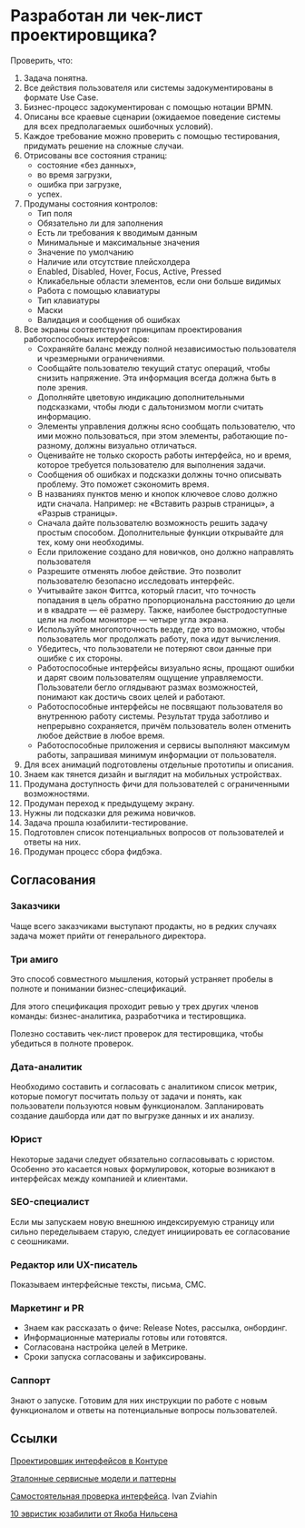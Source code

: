 # Разработан ли чек-лист проектировщика?

Проверить, что:
1. Задача понятна.
2. Все действия пользователя или системы задокументированы в формате Use Case.
3. Бизнес-процесс задокументирован с помощью нотации BPMN.
4. Описаны все краевые сценарии (ожидаемое поведение системы для всех предполагаемых ошибочных условий).
5. Каждое требование можно проверить с помощью тестирования, придумать решение на сложные случаи.
6. Отрисованы все состояния страниц:
   - состояние «без данных»,
   - во время загрузки,
   - ошибка при загрузке,
   - успех.
7. Продуманы состояния контролов:
   - Тип поля
   - Обязательно ли для заполнения
   - Есть ли требования к вводимым данным
   - Минимальные и максимальные значения
   - Значение по умолчанию
   - Наличие или отсутствие плейсхолдера
   - Enabled, Disabled, Hover, Focus, Active, Pressed
   - Кликабельные области элементов, если они больше видимых
   - Работа с помощью клавиатуры
   - Тип клавиатуры
   - Маски
   - Валидация и сообщения об ошибках
8. Все экраны соответствуют принципам проектирования работоспособных интерфейсов:
   - Сохраняйте баланс между полной независимостью пользователя и чрезмерными ограничениями.
   - Сообщайте пользователю текущий статус операций, чтобы снизить напряжение. Эта информация всегда должна быть в поле зрения.
   - Дополняйте цветовую индикацию дополнительными подсказками, чтобы люди с дальтонизмом могли считать информацию.
   - Элементы управления должны ясно сообщать пользователю, что ими можно пользоваться, при этом элементы, работающие по-разному, должны визуально отличаться.
   - Оценивайте не только скорость работы интерфейса, но и время, которое требуется пользователю для выполнения задачи.
   - Сообщения об ошибках и подсказки должны точно описывать проблему. Это поможет сэкономить время.
   - В названиях пунктов меню и кнопок ключевое слово должно идти сначала. Например: не «Вставить разрыв страницы», а «Разрыв страницы».
   - Сначала дайте пользователю возможность решить задачу простым способом. Дополнительные функции открывайте для тех, кому они необходимы.
   - Если приложение создано для новичков, оно должно направлять пользователя
   - Разрешите отменять любое действие. Это позволит пользователю безопасно исследовать интерфейс.
   - Учитывайте закон Фиттса, который гласит, что точность попадания в цель обратно пропорциональна расстоянию до цели и в квадрате — её размеру. Также, наиболее быстродоступные цели на любом мониторе — четыре угла экрана.
   - Используйте многопоточность везде, где это возможно, чтобы пользователь мог продолжать работу, пока идут вычисления.
   - Убедитесь, что пользователи не потеряют свои данные при ошибке с их стороны.
   - Работоспособные интерфейсы визуально ясны, прощают ошибки и дарят своим пользователям ощущение управляемости. Пользователи бегло оглядывают размах возможностей, понимают как достичь своих целей и работают.
   - Работоспособные интерфейсы не посвящают пользователя во внутреннюю работу системы. Результат труда заботливо и непрерывно сохраняется, причём пользователь волен отменить любое действие в любое время.
   - Работоспособные приложения и сервисы выполняют максимум работы, запрашивая минимум информации от пользователя.
9. Для всех анимаций подготовлены отдельные прототипы и описания.
10. Знаем как тянется дизайн и выглядит на мобильных устройствах.
11. Продумана доступность фичи для пользователей с ограниченными возможностями.
12. Продуман переход к предыдущему экрану.
13. Нужны ли подсказки для режима новичков.
14. Задача прошла юзабилити-тестирование.
15. Подготовлен список потенциальных вопросов от пользователей и ответы на них.
16. Продуман процесс сбора фидбэка.

## Согласования

### Заказчики
Чаще всего заказчиками выступают продакты, но в редких случаях задача может прийти от генерального директора.

### Три амиго
Это способ совместного мышления, который устраняет пробелы в полноте и понимании бизнес-спецификаций.

Для этого спецификация проходит ревью у трех других членов команды: бизнес-аналитика, разработчика и тестировщика.

Полезно составить чек-лист проверок для тестировщика, чтобы убедиться в полноте проверок.

### Дата-аналитик
Необходимо составить и согласовать с аналитиком список метрик, которые помогут посчитать пользу от задачи и понять, как пользователи пользуются новым функционалом. Запланировать создание дашборда или дат по выгрузке данных и их анализу.

### Юрист
Некоторые задачи следует обязательно согласовывать с юристом. Особенно это касается новых формулировок, которые возникают в интерфейсах между компанией и клиентами.

### SEO-специалист
Если мы запускаем новую внешнюю индексируемую страницу или сильно переделываем старую, следует инициировать ее согласование с сеошниками.

### Редактор или UX-писатель
Показываем интерфейсные тексты, письма, СМС.

### Маркетинг и PR
  - Знаем как рассказать о фиче: Release Notes, рассылка, онбординг.
  - Информационные материалы готовы или готовятся.
  - Согласована настройка целей в Метрике.
  - Сроки запуска согласованы и зафиксированы.

### Саппорт
Знают о запуске. Готовим для них инструкции по работе с новым функционалом и ответы на потенциальные вопросы пользователей.

## Ссылки
[Проектировщик интерфейсов в Контуре](https://guides.kontur.ru/principles/uidesigner/)

[Эталонные сервисные модели и паттерны](https://hardclient.com)

[Самостоятельная проверка интерфейса](https://ivanzviahin.by/blog/all/check-list-to-verify-the-interface/). Ivan Zviahin

[10 эвристик юзабилити от Якоба Нильсена](https://1ps.ru/blog/sites/2023/10-evristik-yuzabiliti-ot-yakoba-nilsena/)